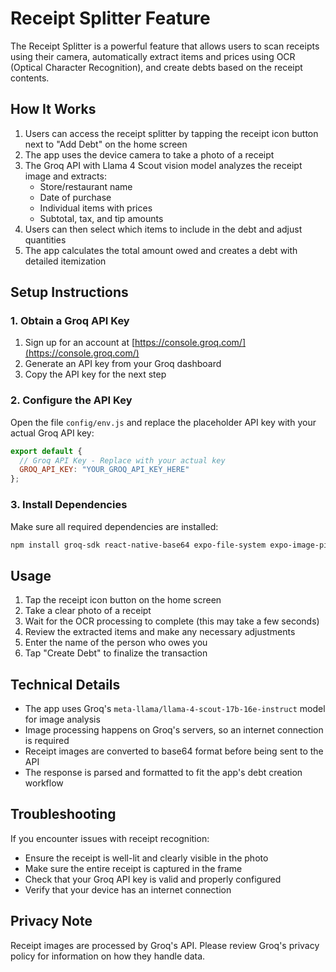 # Receipt Splitter Feature

The Receipt Splitter is a powerful feature that allows users to scan receipts using their camera, automatically extract items and prices using OCR (Optical Character Recognition), and create debts based on the receipt contents.

## How It Works

1. Users can access the receipt splitter by tapping the receipt icon button next to "Add Debt" on the home screen
2. The app uses the device camera to take a photo of a receipt
3. The Groq API with Llama 4 Scout vision model analyzes the receipt image and extracts:
   - Store/restaurant name
   - Date of purchase
   - Individual items with prices
   - Subtotal, tax, and tip amounts
4. Users can then select which items to include in the debt and adjust quantities
5. The app calculates the total amount owed and creates a debt with detailed itemization

## Setup Instructions

### 1. Obtain a Groq API Key

1. Sign up for an account at [https://console.groq.com/](https://console.groq.com/)
2. Generate an API key from your Groq dashboard
3. Copy the API key for the next step

### 2. Configure the API Key

Open the file `config/env.js` and replace the placeholder API key with your actual Groq API key:

```javascript
export default {
  // Groq API Key - Replace with your actual key
  GROQ_API_KEY: "YOUR_GROQ_API_KEY_HERE"
};
```

### 3. Install Dependencies

Make sure all required dependencies are installed:

```bash
npm install groq-sdk react-native-base64 expo-file-system expo-image-picker
```

## Usage

1. Tap the receipt icon button on the home screen
2. Take a clear photo of a receipt
3. Wait for the OCR processing to complete (this may take a few seconds)
4. Review the extracted items and make any necessary adjustments
5. Enter the name of the person who owes you
6. Tap "Create Debt" to finalize the transaction

## Technical Details

- The app uses Groq's `meta-llama/llama-4-scout-17b-16e-instruct` model for image analysis
- Image processing happens on Groq's servers, so an internet connection is required
- Receipt images are converted to base64 format before being sent to the API
- The response is parsed and formatted to fit the app's debt creation workflow

## Troubleshooting

If you encounter issues with receipt recognition:
- Ensure the receipt is well-lit and clearly visible in the photo
- Make sure the entire receipt is captured in the frame
- Check that your Groq API key is valid and properly configured
- Verify that your device has an internet connection

## Privacy Note

Receipt images are processed by Groq's API. Please review Groq's privacy policy for information on how they handle data. 